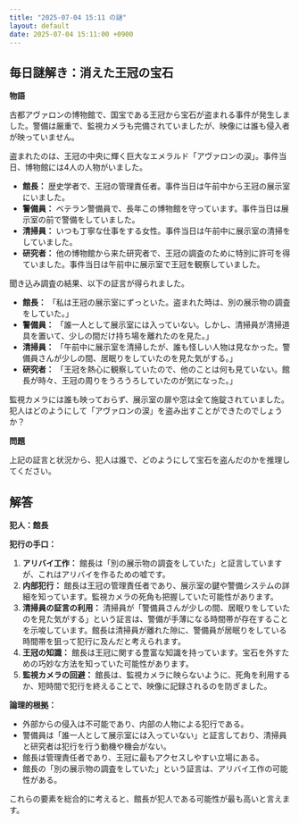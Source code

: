 ```yaml
---
title: "2025-07-04 15:11 の謎"
layout: default
date: 2025-07-04 15:11:00 +0900
---
```

## 毎日謎解き：消えた王冠の宝石

**物語**

古都アヴァロンの博物館で、国宝である王冠から宝石が盗まれる事件が発生しました。警備は厳重で、監視カメラも完備されていましたが、映像には誰も侵入者が映っていません。

盗まれたのは、王冠の中央に輝く巨大なエメラルド「アヴァロンの涙」。事件当日、博物館には4人の人物がいました。

*   **館長：** 歴史学者で、王冠の管理責任者。事件当日は午前中から王冠の展示室にいました。
*   **警備員：** ベテラン警備員で、長年この博物館を守っています。事件当日は展示室の前で警備をしていました。
*   **清掃員：** いつも丁寧な仕事をする女性。事件当日は午前中に展示室の清掃をしていました。
*   **研究者：** 他の博物館から来た研究者で、王冠の調査のために特別に許可を得ていました。事件当日は午前中に展示室で王冠を観察していました。

聞き込み調査の結果、以下の証言が得られました。

*   **館長：** 「私は王冠の展示室にずっといた。盗まれた時は、別の展示物の調査をしていた。」
*   **警備員：** 「誰一人として展示室には入っていない。しかし、清掃員が清掃道具を置いて、少しの間だけ持ち場を離れたのを見た。」
*   **清掃員：** 「午前中に展示室を清掃したが、誰も怪しい人物は見なかった。警備員さんが少しの間、居眠りをしていたのを見た気がする。」
*   **研究者：** 「王冠を熱心に観察していたので、他のことは何も見ていない。館長が時々、王冠の周りをうろうろしていたのが気になった。」

監視カメラには誰も映っておらず、展示室の扉や窓は全て施錠されていました。犯人はどのようにして「アヴァロンの涙」を盗み出すことができたのでしょうか？

**問題**

上記の証言と状況から、犯人は誰で、どのようにして宝石を盗んだのかを推理してください。

## 解答

**犯人：館長**

**犯行の手口：**

1.  **アリバイ工作：** 館長は「別の展示物の調査をしていた」と証言していますが、これはアリバイを作るための嘘です。
2.  **内部犯行：** 館長は王冠の管理責任者であり、展示室の鍵や警備システムの詳細を知っています。監視カメラの死角も把握していた可能性があります。
3.  **清掃員の証言の利用：** 清掃員が「警備員さんが少しの間、居眠りをしていたのを見た気がする」という証言は、警備が手薄になる時間帯が存在することを示唆しています。館長は清掃員が離れた隙に、警備員が居眠りをしている時間帯を狙って犯行に及んだと考えられます。
4.  **王冠の知識：** 館長は王冠に関する豊富な知識を持っています。宝石を外すための巧妙な方法を知っていた可能性があります。
5.  **監視カメラの回避：** 館長は、監視カメラに映らないように、死角を利用するか、短時間で犯行を終えることで、映像に記録されるのを防ぎました。

**論理的根拠：**

*   外部からの侵入は不可能であり、内部の人物による犯行である。
*   警備員は「誰一人として展示室には入っていない」と証言しており、清掃員と研究者は犯行を行う動機や機会がない。
*   館長は管理責任者であり、王冠に最もアクセスしやすい立場にある。
*   館長の「別の展示物の調査をしていた」という証言は、アリバイ工作の可能性がある。

これらの要素を総合的に考えると、館長が犯人である可能性が最も高いと言えます。
